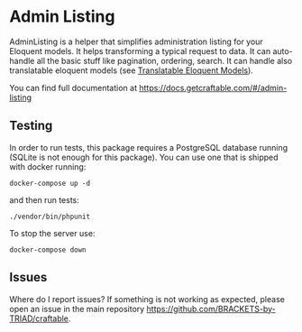 # Admin Listing

AdminListing is a helper that simplifies administration listing for your Eloquent models. It helps transforming a typical request to data. It can auto-handle all the basic stuff like pagination, ordering, search. It can handle also translatable eloquent models (see [Translatable Eloquent Models](https://docs.strathmore.sk/#/translatable#make-your-model-translatable)).

You can find full documentation at https://docs.getcraftable.com/#/admin-listing

## Testing

In order to run tests, this package requires a PostgreSQL database running (SQLite is not enough for this package). You can use one that is shipped with docker running:

```
docker-compose up -d
``` 

and then run tests:

```
./vendor/bin/phpunit
```

To stop the server use:

```
docker-compose down
```

## Issues
Where do I report issues?
If something is not working as expected, please open an issue in the main repository https://github.com/BRACKETS-by-TRIAD/craftable.
